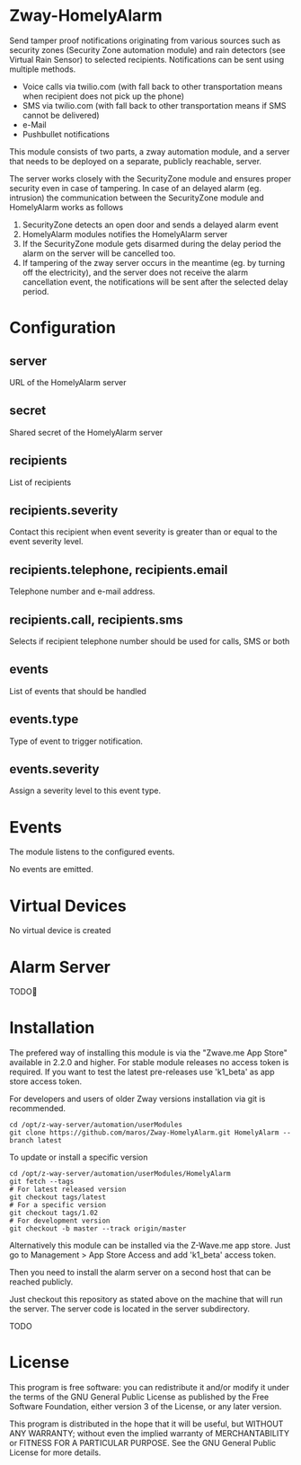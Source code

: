 # Zway-HomelyAlarm

Send tamper proof notifications originating from various sources such as 
security zones (Security Zone automation module) and rain detectors 
(see Virtual Rain Sensor) to selected recipients. Notifications can be sent 
using multiple methods.

* Voice calls via twilio.com (with fall back to other transportation means when recipient does not pick up the phone)
* SMS via twilio.com (with fall back to other transportation means if SMS cannot be delivered)
* e-Mail
* Pushbullet notifications

This module consists of two parts, a zway automation module, and
a server that needs to be deployed on a separate, publicly reachable, server.

The server works closely with the SecurityZone module and ensures proper
security even in case of tampering. In case of an delayed alarm (eg. 
intrusion) the communication between the SecurityZone module and HomelyAlarm
works as follows

1. SecurityZone detects an open door and sends a delayed alarm event
2. HomelyAlarm modules notifies the HomelyAlarm server
3. If the SecurityZone module gets disarmed during the delay period the
alarm on the server will be cancelled too.
4. If tampering of the zway server occurs in the meantime (eg. by turning 
off the electricity), and the server does not receive the alarm cancellation
event, the notifications will be sent after the selected delay period.

# Configuration

## server

URL of the HomelyAlarm server

## secret

Shared secret of the HomelyAlarm server

## recipients

List of recipients

## recipients.severity

Contact this recipient when event severity is greater than or equal to the
event severity level.

## recipients.telephone, recipients.email

Telephone number and e-mail address.

## recipients.call, recipients.sms

Selects if recipient telephone number should be used for calls, SMS or both

## events

List of events that should be handled

## events.type

Type of event to trigger notification.

## events.severity

Assign a severity level to this event type.

# Events

The module listens to the configured events.

No events are emitted.

# Virtual Devices

No virtual device is created

# Alarm Server

TODO

# Installation

The prefered way of installing this module is via the "Zwave.me App Store"
available in 2.2.0 and higher. For stable module releases no access token is 
required. If you want to test the latest pre-releases use 'k1_beta' as 
app store access token.

For developers and users of older Zway versions installation via git is 
recommended.

```shell
cd /opt/z-way-server/automation/userModules
git clone https://github.com/maros/Zway-HomelyAlarm.git HomelyAlarm --branch latest
```

To update or install a specific version
```shell
cd /opt/z-way-server/automation/userModules/HomelyAlarm
git fetch --tags
# For latest released version
git checkout tags/latest
# For a specific version
git checkout tags/1.02
# For development version
git checkout -b master --track origin/master
```

Alternatively this module can be installed via the Z-Wave.me app store. Just
go to Management > App Store Access and add 'k1_beta' access token.

Then you need to install the alarm server on a second host that can be
reached publicly.

Just checkout this repository as stated above on the machine that will run
the server. The server code is located in the server subdirectory. 

TODO

# License

This program is free software: you can redistribute it and/or modify
it under the terms of the GNU General Public License as published by
the Free Software Foundation, either version 3 of the License, or any 
later version.

This program is distributed in the hope that it will be useful,
but WITHOUT ANY WARRANTY; without even the implied warranty of
MERCHANTABILITY or FITNESS FOR A PARTICULAR PURPOSE. See the
GNU General Public License for more details.
